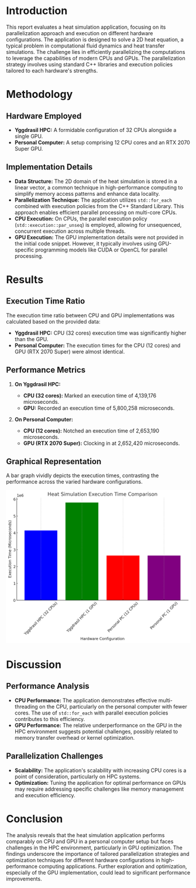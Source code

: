 # Introduction

This report evaluates a heat simulation application, focusing on its parallelization approach and execution on different hardware configurations. The application is designed to solve a 2D heat equation, a typical problem in computational fluid dynamics and heat transfer simulations. The challenge lies in efficiently parallelizing the computations to leverage the capabilities of modern CPUs and GPUs. The parallelization strategy involves using standard C++ libraries and execution policies tailored to each hardware's strengths.

# Methodology

## Hardware Employed

- **Yggdrasil HPC:** A formidable configuration of 32 CPUs alongside a single GPU.
- **Personal Computer:** A setup comprising 12 CPU cores and an RTX 2070 Super GPU.

## Implementation Details

- **Data Structure:** The 2D domain of the heat simulation is stored in a linear vector, a common technique in high-performance computing to simplify memory access patterns and enhance data locality.
- **Parallelization Technique:** The application utilizes `std::for_each` combined with execution policies from the C++ Standard Library. This approach enables efficient parallel processing on multi-core CPUs.
- **CPU Execution:** On CPUs, the parallel execution policy (`std::execution::par_unseq`) is employed, allowing for unsequenced, concurrent execution across multiple threads.
- **GPU Execution:** The GPU implementation details were not provided in the initial code snippet. However, it typically involves using GPU-specific programming models like CUDA or OpenCL for parallel processing.

# Results

## Execution Time Ratio

The execution time ratio between CPU and GPU implementations was calculated based on the provided data:

- **Yggdrasil HPC:** CPU (32 cores) execution time was significantly higher than the GPU.
- **Personal Computer:** The execution times for the CPU (12 cores) and GPU (RTX 2070 Super) were almost identical.

## Performance Metrics

1. **On Yggdrasil HPC:**
   - **CPU (32 cores):** Marked an execution time of 4,139,176 microseconds.
   - **GPU:** Recorded an execution time of 5,800,258 microseconds.

2. **On Personal Computer:**
   - **CPU (12 cores):** Notched an execution time of 2,653,190 microseconds.
   - **GPU (RTX 2070 Super):** Clocking in at 2,652,420 microseconds.

## Graphical Representation

A bar graph vividly depicts the execution times, contrasting the performance across the varied hardware configurations.

![Execution Times](img/execution_time.png)

# Discussion

## Performance Analysis

- **CPU Performance:** The application demonstrates effective multi-threading on the CPU, particularly on the personal computer with fewer cores. The use of `std::for_each` with parallel execution policies contributes to this efficiency.
- **GPU Performance:** The relative underperformance on the GPU in the HPC environment suggests potential challenges, possibly related to memory transfer overhead or kernel optimization.

## Parallelization Challenges

- **Scalability:** The application's scalability with increasing CPU cores is a point of consideration, particularly on HPC systems.
- **Optimization:** Tuning the application for optimal performance on GPUs may require addressing specific challenges like memory management and execution efficiency.

# Conclusion

The analysis reveals that the heat simulation application performs comparably on CPU and GPU in a personal computer setup but faces challenges in the HPC environment, particularly in GPU optimization. The findings underscore the importance of tailored parallelization strategies and optimization techniques for different hardware configurations in high-performance computing applications. Further exploration and optimization, especially of the GPU implementation, could lead to significant performance improvements.